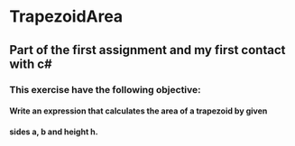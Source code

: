 # TrapezoidArea

## Part of the first assignment and my first contact with c#

### This exercise have the following objective: 
#### Write an expression that calculates the area of a trapezoid by given
#### sides a, b and height h.
